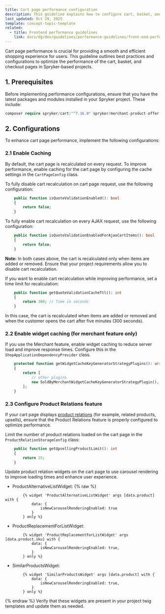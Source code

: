 ```yaml
---
title: Cart page performance configuration
description: This guideline explains how to configure cart, basket, and checkout pages in Spryker-based projects
last_updated: Oct 29, 2025
template: concept-topic-template
related:
  - title: Frontend performance guidelines
    link: docs/dg/dev/guidelines/performance-guidelines/front-end-performance-guidelines.html   
---
```


Cart page performance is crucial for providing a smooth and efficient shopping experience for users. This guideline outlines best practices and configurations to optimize the performance of the cart, basket, and checkout pages in Spryker-based projects.

## 1. Prerequisites

Before implementing performance configurations, ensure that you have the latest packages and modules installed in your Spryker project. These include:

```php
composer require spryker/cart:"^7.16.0" spryker/merchant-product-offer:"^1.11.0" spryker/money:"^2.15.0" spryker/price-cart-connector:"^6.13.0" spryker/price-product:"^4.49.0" spryker/product-bundle:"^7.27.0" spryker/product-relation-storage:"^2.6.0" spryker-shop/cart-page:"^3.56.0" spryker-shop/merchant-widget:"^1.5.0" spryker-shop/product-alternative-widget:"^1.6.0" spryker-shop/product-detail-page:"^3.27.0" spryker-shop/product-relation-widget:"^1.4.0" spryker-shop/product-replacement-for-widget:"^1.6.0" spryker-shop/shop-application:"^1.16.0" spryker-shop/shop-ui:"^1.100.0" 
```

## 2. Configurations

To enhance cart page performance, implement the following configurations:

### 2.1 Enable Caching

By default, the cart page is recalculated on every request. To improve performance, enable caching for the cart page by configuring the cache settings in the `CartPageConfig` class.

To fully disable cart recalculation on cart page request, use the following configuration:

```php
    public function isQuoteValidationEnabled(): bool
    {
        return false;
    }
```

To fully enable cart recalculation on every AJAX request, use the following configuration:

```php
    public function isQuoteValidationEnabledForAjaxCartItems(): bool
    {
        return false;
    }
```

**Note:** In both cases above, the cart is recalculated only when items are added or removed. Ensure that your project requirements allow you to disable cart recalculation.

If you want to enable cart recalculation while improving performance, set a time limit for recalculation:

```php
    public function getQuoteValidationCacheTtl(): int
    {
        return 300; // Time in seconds
    }
```

In this case, the cart is recalculated when items are added or removed and when the customer opens the cart after five minutes (300 seconds).

### 2.2 Enable widget caching (for merchant feature only)

If you use the Merchant feature, enable widget caching to reduce server load and improve response times. Configure this in the `ShopApplicationDependencyProvider` class.

```php
    protected function getWidgetCacheKeyGeneratorStrategyPlugins(): array
    {
        return [
            // other plugins
            new SoldByMerchantWidgetCacheKeyGeneratorStrategyPlugin(),
        ];
    }
```

### 2.3 Configure Product Relations feature

If your cart page displays [product relations](docs/pbc/all/product-relationship-management/latest/product-relationship-management) (for example, related products, upsells), ensure that the Product Relations feature is properly configured to optimize performance.

Limit the number of product relations loaded on the cart page in the `ProductRelationStorageConfig` class:

```php
    public function getUpsellingProductLimit(): int
    {
        return 25;
    }
```

Update product relation widgets on the cart page to use carousel rendering to improve loading times and enhance user experience.
- ProductAlternativeListWidget:
{% raw %}

```twig
        {% widget 'ProductAlternativeListWidget' args [data.product] with {
            data: {
                isNewCarouselRenderingEnabled: true
            }
        } only %}
```

- ProductReplacementForListWidget:

```twig
        {% widget 'ProductReplacementForListWidget' args [data.product.sku] with {
            data: {
                isNewCarouselRenderingEnabled: true,
            }
        } only %}
```

- SimilarProductsWidget:

```twig 
        {% widget 'SimilarProductsWidget' args [data.product] with {
            data: {
                isNewCarouselRenderingEnabled: true,
            }
        } only %}
```

{% endraw %}
Verify that these widgets are present in your project twig templates and update them as needed.
